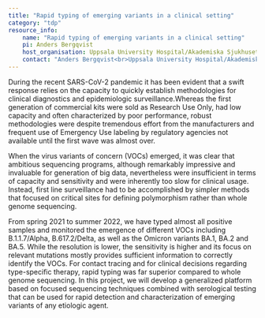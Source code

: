 ```yaml
---
title: "Rapid typing of emerging variants in a clinical setting"
category: "tdp"
resource_info:
    name: "Rapid typing of emerging variants in a clinical setting"
    pi: Anders Bergqvist
    host_organisation: Uppsala University Hospital/Akademiska Sjukhuset Clinical Microbiology, Dept. of Medical Sciences, Uppsala University
    contact: "Anders Bergqvist<br>Uppsala University Hospital/Akademiska Sjukhuset Clinical Microbiology, Dept of Medical Sciences, Uppsala University<br>Email: [Anders.bergqvist@medsci.uu.se](mailto:Anders.bergqvist@medsci.uu.se) or [Anders.bergqvist@akademiska.se](mailto:Anders.bergqvist@akademiska.se)"
---
```


During the recent SARS-CoV-2 pandemic it has been evident that a swift response relies on the capacity to quickly establish methodologies for clinical diagnostics and epidemiologic surveillance.Whereas the first generation of commercial kits were sold as Research Use Only, had low capacity and often characterized by poor performance, robust methodologies were despite tremendous effort from the manufacturers and frequent use of Emergency Use labeling by regulatory agencies not available until the first wave was almost over.

When the virus variants of concern (VOCs) emerged, it was clear that ambitious sequencing programs, although remarkably impressive and invaluable for generation of big data, nevertheless were insufficient in terms of capacity and sensitivity and were inherently too slow for clinical usage. Instead, first line surveillance had to be accomplished by simpler methods that focused on critical sites for defining polymorphism rather than whole genome sequencing.

From spring 2021 to summer 2022, we have typed almost all positive samples and monitored the emergence of different VOCs including B.1.1.7/Alpha, B.617.2/Delta, as well as the Omicron variants BA.1, BA.2 and BA.5. While the resolution is lower, the sensitivity is higher and its focus on relevant mutations mostly provides sufficient information to correctly identify the VOCs. For contact tracing and for clinical decisions regarding type-specific therapy, rapid typing was far superior compared to whole genome sequencing. In this project, we will develop a generalized platform based on focused sequencing techniques combined with serological testing that can be used for rapid detection and characterization of emerging variants of any etiologic agent.
